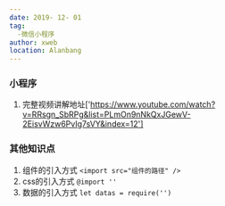 ```yaml
---
date: 2019- 12- 01
tag: 
  -微信小程序
author: xweb
location: Alanbang
---
```


###  小程序
1. 完整视频讲解地址['https://www.youtube.com/watch?v=RRsgn_SbRPg&list=PLmOn9nNkQxJGewV-2EisvWzw6PvIg7sVY&index=12'] 

### 其他知识点

1. 组件的引入方式    `<import src="组件的路径" />`
2. css的引入方式    `@import ''`
3. 数据的引入方式    `let datas = require('') `

